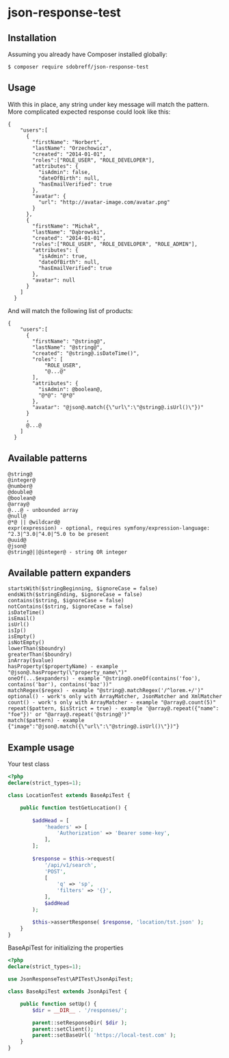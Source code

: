 # json-response-test

## Installation

Assuming you already have Composer installed globally:
```
$ composer require sdobreff/json-response-test
```
## Usage
With this in place, any string under key message will match the pattern. More complicated expected response could look like this:
```
{
    "users":[
      {
        "firstName": "Norbert",
        "lastName": "Orzechowicz",
        "created": "2014-01-01",
        "roles":["ROLE_USER", "ROLE_DEVELOPER"],
        "attributes": {
          "isAdmin": false,
          "dateOfBirth": null,
          "hasEmailVerified": true
        },
        "avatar": {
          "url": "http://avatar-image.com/avatar.png"
        }
      },
      {
        "firstName": "Michał",
        "lastName": "Dąbrowski",
        "created": "2014-01-01",
        "roles":["ROLE_USER", "ROLE_DEVELOPER", "ROLE_ADMIN"],
        "attributes": {
          "isAdmin": true,
          "dateOfBirth": null,
          "hasEmailVerified": true
        },
        "avatar": null
      }
    ]
  }
```
And will match the following list of products:
```
{
    "users":[
      {
        "firstName": "@string@",
        "lastName": "@string@",
        "created": "@string@.isDateTime()",
        "roles": [
            "ROLE_USER",
            "@...@"
        ],
        "attributes": {
          "isAdmin": @boolean@,
          "@*@": "@*@"
        },
        "avatar": "@json@.match({\"url\":\"@string@.isUrl()\"})"
      }
      ,
      @...@
    ]
  }
```

## Available patterns

    @string@
    @integer@
    @number@
    @double@
    @boolean@
    @array@
    @...@ - unbounded array
    @null@
    @*@ || @wildcard@
    expr(expression) - optional, requires symfony/expression-language: ^2.3|^3.0|^4.0|^5.0 to be present
    @uuid@
    @json@
    @string@||@integer@ - string OR integer
    
## Available pattern expanders

    startsWith($stringBeginning, $ignoreCase = false)
    endsWith($stringEnding, $ignoreCase = false)
    contains($string, $ignoreCase = false)
    notContains($string, $ignoreCase = false)
    isDateTime()
    isEmail()
    isUrl()
    isIp()
    isEmpty()
    isNotEmpty()
    lowerThan($boundry)
    greaterThan($boundry)
    inArray($value)
    hasProperty($propertyName) - example "@json@.hasProperty(\"property_name\")"
    oneOf(...$expanders) - example "@string@.oneOf(contains('foo'), contains('bar'), contains('baz'))"
    matchRegex($regex) - example "@string@.matchRegex('/^lorem.+/')"
    optional() - work's only with ArrayMatcher, JsonMatcher and XmlMatcher
    count() - work's only with ArrayMatcher - example "@array@.count(5)"
    repeat($pattern, $isStrict = true) - example '@array@.repeat({"name": "foe"})' or "@array@.repeat('@string@')"
    match($pattern) - example {"image":"@json@.match({\"url\":\"@string@.isUrl()\"})"}
    
## Example usage
Your test class
```php
<?php
declare(strict_types=1);

class LocationTest extends BaseApiTest {

    public function testGetLocation() {
 
        $addHead = [
            'headers' => [
                'Authorization' => 'Bearer some-key',
            ],
        ];
        
        $response = $this->request(
            '/api/v1/search',
            'POST',
            [
                'q' => 'sp',
                'filters' => '{}',
            ],
            $addHead
        );

        $this->assertResponse( $response, 'location/tst.json' );
    }
}

```
BaseApiTest for initializing the properties
```php
<?php
declare(strict_types=1);

use JsonResponseTest\APITest\JsonApiTest;

class BaseApiTest extends JsonApiTest {

    public function setUp() {
        $dir = __DIR__ . '/responses/';

        parent::setResponseDir( $dir );
        parent::setClient();
        parent::setBaseUrl( 'https://local-test.com' );
    }
}

```

